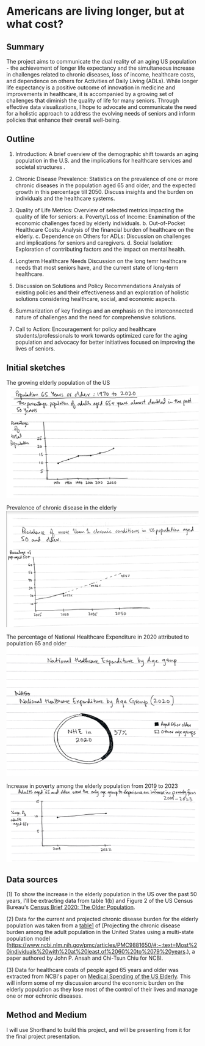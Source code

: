 # Americans are living longer, but at what cost?
## Summary
The project aims to communicate the dual reality of an aging US population - the achievement of longer life expectancy and the simultaneous increase in challenges related to chronic diseases, loss of income, healthcare costs, and dependence on others for Activities of Daily Living (ADLs). While longer life expectancy is a positive outcome of innovation in medicine and improvements in healthcare, it is accompanied by a growing set of challenges that diminish the quality of life for many seniors. 
Through effective data visualizations, I hope to advocate and communicate the need for a holistic approach to address the evolving needs of seniors and inform policies that enhance their overall well-being.

## Outline 
1. Introduction:
A brief overview of the demographic shift towards an aging population in the U.S. and the implications for healthcare services and societal structures .

2. Chronic Disease Prevalence:
Statistics on the prevalence of one or more chronic diseases in the population aged 65 and older, and the expected growth in this percentage till 2050.
Discuss insights and the burden on individuals and the healthcare systems.

3. Quality of Life Metrics:
Overview of selected metrics impacting the quality of life for seniors:
a. Poverty/Loss of Income:
Examination of the economic challenges faced by elderly individuals.
b. Out-of-Pocket Healthcare Costs:
Analysis of the financial burden of healthcare on the elderly.
c. Dependence on Others for ADLs:
Discussion on challenges and implications for seniors and caregivers.
d. Social Isolation:
Exploration of contributing factors and the impact on mental health.

4. Longterm Healthcare Needs
Discussion on the long temr healthcare needs that most seniors have, and the current state of long-term healthcare.

5. Discussion on Solutions and Policy Recommendations
Analysis of existing policies and their effectiveness and an exploration of holistic solutions considering healthcare, social, and economic aspects.

6. Summarization of key findings and an emphasis on the interconnected nature of challenges and the need for comprehensive solutions.

7. Call to Action:
Encouragement for policy and healthcare students/professionals to work towards optimized care for the aging population and advocacy for better initiatives focused on improving the lives of seniors.

## Initial sketches
The growing elderly population of the US
![Figure 1](elderly-pop.png)

Prevalence of chronic disease in the elderly
![Figure 2](chronic-disease-elderly.png)

The percentage of National Healthcare Expenditure in 2020 attributed to population 65 and older
![Figure 3](NHE-elderly.png)

Increase in poverty among the elderly population from 2019 to 2023
![Figure 4](Poverty.png)

## Data sources

(1) To show the increase in the elderly population in the US over the past 50 years, I'll be extracting data from table 1(b) and Figure 2 of the US Census Bureau's [Census Brief 2020: The Older Population](https://www2.census.gov/library/publications/decennial/2020/census-briefs/c2020br-07.pdf).

(2) Data for the current and projected chronic disease burden for the elderly population was taken from a [table1](https://www.ncbi.nlm.nih.gov/pmc/articles/PMC9881650/table/T1/) of [Projecting the chronic disease burden among the adult population in the United States using a multi-state population model (https://www.ncbi.nlm.nih.gov/pmc/articles/PMC9881650/#:~:text=Most%20individuals%20with%20at%20least,of%2060%20to%2079%20years.), a paper authored by John P. Ansah and Chi-Tsun Chiu for NCBI.

(3) Data for healthcare costs of people aged 65 years and older was extracted from NCBI's paper on [Medical Spending of the US Elderly](https://www.ncbi.nlm.nih.gov/pmc/articles/PMC6680320/#:~:text=In%20the%20last%2012%20months,cent%20of%20aggregate%20medical%20spending.).
This will inform some of my discussion around the economic burden on the elderly population as they lose most of the control of their lives and manage one or mor echronic diseases.

## Method and Medium
I will use Shorthand to build this project, and will be presenting from it for the final project presentation.

